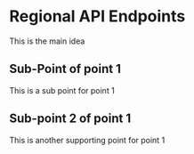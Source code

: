 # Regional API Endpoints
This is the main idea

## Sub-Point of point 1

This is a sub point for point 1
## Sub-point 2 of point 1
This is another supporting point for point 1
